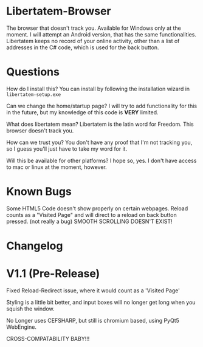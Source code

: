 # Libertatem-Browser
The browser that doesn't track you.  Available for Windows only at the moment.
I will attempt an Android version, that has the same functionalities.
Libertatem keeps no record of your online activity, other than a list of addresses in the C# code, which is used for the back button.

# Questions
How do I install this?
You can install by following the installation wizard in `libertatem-setup.exe`

Can we change the home/startup page?
I will try to add functionality for this in the future, but my knowledge of this code is **VERY** limited.

What does libertatem mean?
Libertatem is the latin word for Freedom.  This browser doesn't track you.

How can we trust you?
You don't have any proof that I'm not tracking you, so I guess you'll just have to take my word for it.

Will this be available for other platforms?
I hope so, yes.  I don't have access to mac or linux at the moment, however.

# Known Bugs
Some HTML5 Code doesn't show properly on certain webpages.
Reload counts as a "Visited Page" and will direct to a reload on back button pressed.
(not really a bug) SMOOTH SCROLLING DOESN'T EXIST!

# Changelog #

# V1.1 (Pre-Release) #
Fixed Reload-Redirect issue, where it would count as a 'Visited Page'

Styling is a little bit better, and input boxes will no longer get long when you squish the window.

No Longer uses CEFSHARP, but still is chromium based, using PyQt5 WebEngine.

CROSS-COMPATABILITY BABY!!!
